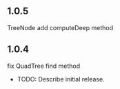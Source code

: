 ## 1.0.5
 TreeNode add computeDeep method

## 1.0.4
fix QuadTree find method

* TODO: Describe initial release.
